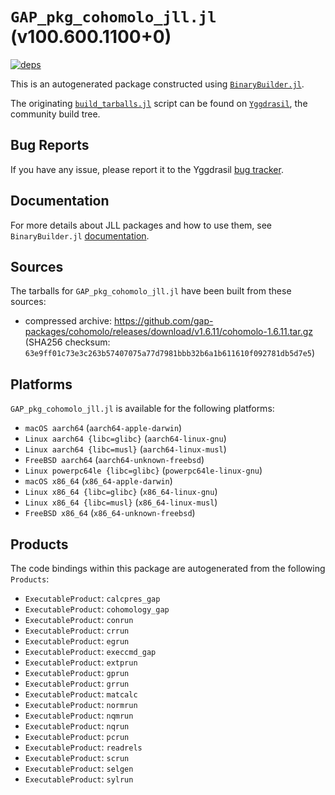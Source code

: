 # `GAP_pkg_cohomolo_jll.jl` (v100.600.1100+0)

[![deps](https://juliahub.com/docs/GAP_pkg_cohomolo_jll/deps.svg)](https://juliahub.com/ui/Packages/General/GAP_pkg_cohomolo_jll/)

This is an autogenerated package constructed using [`BinaryBuilder.jl`](https://github.com/JuliaPackaging/BinaryBuilder.jl).

The originating [`build_tarballs.jl`](https://github.com/JuliaPackaging/Yggdrasil/blob/6856ef876ba998041b5b46c3de96a17e2ffb6a85/G/GAP_pkg/GAP_pkg_cohomolo/build_tarballs.jl) script can be found on [`Yggdrasil`](https://github.com/JuliaPackaging/Yggdrasil/), the community build tree.

## Bug Reports

If you have any issue, please report it to the Yggdrasil [bug tracker](https://github.com/JuliaPackaging/Yggdrasil/issues).

## Documentation

For more details about JLL packages and how to use them, see `BinaryBuilder.jl` [documentation](https://docs.binarybuilder.org/stable/jll/).

## Sources

The tarballs for `GAP_pkg_cohomolo_jll.jl` have been built from these sources:

* compressed archive: https://github.com/gap-packages/cohomolo/releases/download/v1.6.11/cohomolo-1.6.11.tar.gz (SHA256 checksum: `63e9ff01c73e3c263b57407075a77d7981bbb32b6a1b611610f092781db5d7e5`)

## Platforms

`GAP_pkg_cohomolo_jll.jl` is available for the following platforms:

* `macOS aarch64` (`aarch64-apple-darwin`)
* `Linux aarch64 {libc=glibc}` (`aarch64-linux-gnu`)
* `Linux aarch64 {libc=musl}` (`aarch64-linux-musl`)
* `FreeBSD aarch64` (`aarch64-unknown-freebsd`)
* `Linux powerpc64le {libc=glibc}` (`powerpc64le-linux-gnu`)
* `macOS x86_64` (`x86_64-apple-darwin`)
* `Linux x86_64 {libc=glibc}` (`x86_64-linux-gnu`)
* `Linux x86_64 {libc=musl}` (`x86_64-linux-musl`)
* `FreeBSD x86_64` (`x86_64-unknown-freebsd`)

## Products

The code bindings within this package are autogenerated from the following `Products`:

* `ExecutableProduct`: `calcpres_gap`
* `ExecutableProduct`: `cohomology_gap`
* `ExecutableProduct`: `conrun`
* `ExecutableProduct`: `crrun`
* `ExecutableProduct`: `egrun`
* `ExecutableProduct`: `execcmd_gap`
* `ExecutableProduct`: `extprun`
* `ExecutableProduct`: `gprun`
* `ExecutableProduct`: `grrun`
* `ExecutableProduct`: `matcalc`
* `ExecutableProduct`: `normrun`
* `ExecutableProduct`: `nqmrun`
* `ExecutableProduct`: `nqrun`
* `ExecutableProduct`: `pcrun`
* `ExecutableProduct`: `readrels`
* `ExecutableProduct`: `scrun`
* `ExecutableProduct`: `selgen`
* `ExecutableProduct`: `sylrun`
